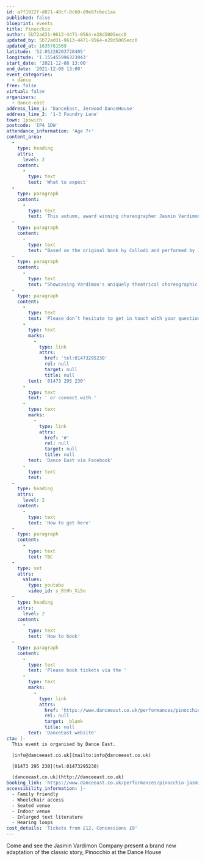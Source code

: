 ```yaml
---
id: a7f1922f-d871-48cf-8c60-d9e87cbec1aa
published: false
blueprint: events
title: Pinocchio
author: 5b72ad31-9613-4471-9564-e28d5005ecc0
updated_by: 5b72ad31-9613-4471-9564-e28d5005ecc0
updated_at: 1635781569
latitude: '52.05228203728405'
longitude: '1.155455996323043'
start_date: '2021-12-08 13:00'
end_date: '2021-12-08 13:00'
event_categories:
  - dance
free: false
virtual: false
organisers:
  - dance-east
address_line_1: 'DanceEast, Jerwood DanceHouse'
address_line_2: '1-3 Foundry Lane'
town: Ipswich
postcode: 'IP4 1DW'
attendance_information: 'Age 7+'
content_area:
  -
    type: heading
    attrs:
      level: 2
    content:
      -
        type: text
        text: 'What to expect'
  -
    type: paragraph
    content:
      -
        type: text
        text: 'This autumn, award winning choreographer Jasmin Vardimon returns with her adaptation of the classic fairy tale, Pinocchio. '
  -
    type: paragraph
    content:
      -
        type: text
        text: "Based on the original book by Collodi and performed by Jasmin Vardimon's multi-talented dancers, Pinocchio will bring to life the famous marionette as he embarks on a fantastic journey to become a human boy. "
  -
    type: paragraph
    content:
      -
        type: text
        text: "Showcasing Vardimon's uniquely theatrical choreographic and directorial style, Pinocchio will take audiences on a wonderful journey of discovery through this timeless and beloved fable."
  -
    type: paragraph
    content:
      -
        type: text
        text: 'Please don’t hesitate to get in touch with your questions or concerns. You can call our organiser David Harris on '
      -
        type: text
        marks:
          -
            type: link
            attrs:
              href: 'tel:01473295230'
              rel: null
              target: null
              title: null
        text: '01473 295 230'
      -
        type: text
        text: ' or connect with '
      -
        type: text
        marks:
          -
            type: link
            attrs:
              href: '#'
              rel: null
              target: null
              title: null
        text: 'Dance East via Facebook'
      -
        type: text
        text: .
  -
    type: heading
    attrs:
      level: 2
    content:
      -
        type: text
        text: 'How to get here'
  -
    type: paragraph
    content:
      -
        type: text
        text: TBC
  -
    type: set
    attrs:
      values:
        type: youtube
        video_id: s_8tHh_Xi5o
  -
    type: heading
    attrs:
      level: 2
    content:
      -
        type: text
        text: 'How to book'
  -
    type: paragraph
    content:
      -
        type: text
        text: 'Please book tickets via the '
      -
        type: text
        marks:
          -
            type: link
            attrs:
              href: 'https://www.danceeast.co.uk/performances/pinocchio-jasmin-vardimon-company/'
              rel: null
              target: _blank
              title: null
        text: 'DanceEast website'
cta: |-
  This event is organised by Dance East. 

  [info@danceeast.co.uk](mailto:info@danceeast.co.uk)

  [01473 295 230](tel:01473295230)

  [danceeast.co.uk](http://danceeast.co.uk)
booking_link: 'https://www.danceeast.co.uk/performances/pinocchio-jasmin-vardimon-company/'
accessibility_information: |-
  - Family friendly
  - Wheelchair access
  - Seated venue
  - Indoor venue
  - Enlarged text literature
  - Hearing loops
cost_details: 'Tickets from £12, Concessions £9'
---
```

Come and see the Jasmin Vardimon Company present a brand new adaptation of the classic story, Pinocchio at the Dance House